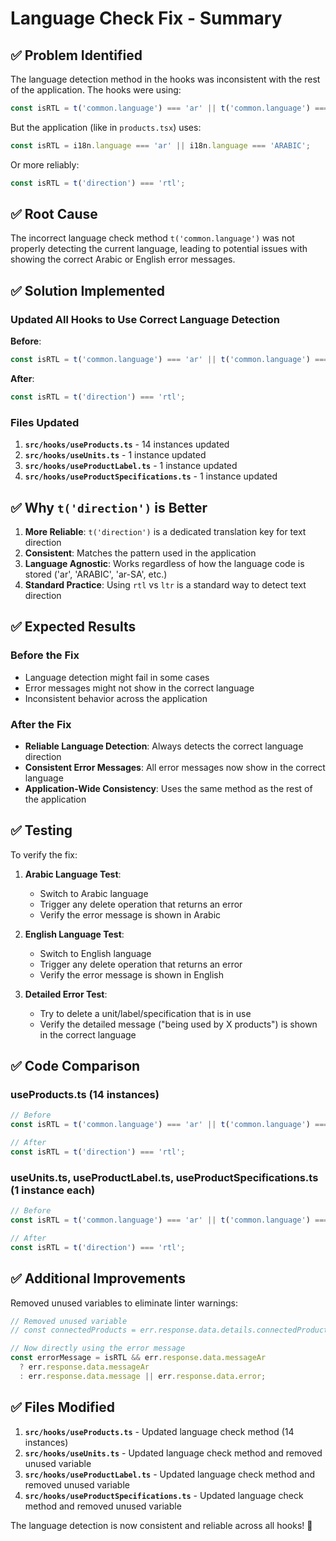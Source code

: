 # Language Check Fix - Summary

## ✅ **Problem Identified**
The language detection method in the hooks was inconsistent with the rest of the application. The hooks were using:

```typescript
const isRTL = t('common.language') === 'ar' || t('common.language') === 'ARABIC';
```

But the application (like in `products.tsx`) uses:

```typescript
const isRTL = i18n.language === 'ar' || i18n.language === 'ARABIC';
```

Or more reliably:

```typescript
const isRTL = t('direction') === 'rtl';
```

## ✅ **Root Cause**
The incorrect language check method `t('common.language')` was not properly detecting the current language, leading to potential issues with showing the correct Arabic or English error messages.

## ✅ **Solution Implemented**

### Updated All Hooks to Use Correct Language Detection

**Before**:
```typescript
const isRTL = t('common.language') === 'ar' || t('common.language') === 'ARABIC';
```

**After**:
```typescript
const isRTL = t('direction') === 'rtl';
```

### Files Updated

1. **`src/hooks/useProducts.ts`** - 14 instances updated
2. **`src/hooks/useUnits.ts`** - 1 instance updated
3. **`src/hooks/useProductLabel.ts`** - 1 instance updated
4. **`src/hooks/useProductSpecifications.ts`** - 1 instance updated

## ✅ **Why `t('direction')` is Better**

1. **More Reliable**: `t('direction')` is a dedicated translation key for text direction
2. **Consistent**: Matches the pattern used in the application
3. **Language Agnostic**: Works regardless of how the language code is stored ('ar', 'ARABIC', 'ar-SA', etc.)
4. **Standard Practice**: Using `rtl` vs `ltr` is a standard way to detect text direction

## ✅ **Expected Results**

### Before the Fix
- Language detection might fail in some cases
- Error messages might not show in the correct language
- Inconsistent behavior across the application

### After the Fix
- **Reliable Language Detection**: Always detects the correct language direction
- **Consistent Error Messages**: All error messages now show in the correct language
- **Application-Wide Consistency**: Uses the same method as the rest of the application

## ✅ **Testing**

To verify the fix:

1. **Arabic Language Test**:
   - Switch to Arabic language
   - Trigger any delete operation that returns an error
   - Verify the error message is shown in Arabic

2. **English Language Test**:
   - Switch to English language
   - Trigger any delete operation that returns an error
   - Verify the error message is shown in English

3. **Detailed Error Test**:
   - Try to delete a unit/label/specification that is in use
   - Verify the detailed message ("being used by X products") is shown in the correct language

## ✅ **Code Comparison**

### useProducts.ts (14 instances)
```typescript
// Before
const isRTL = t('common.language') === 'ar' || t('common.language') === 'ARABIC';

// After
const isRTL = t('direction') === 'rtl';
```

### useUnits.ts, useProductLabel.ts, useProductSpecifications.ts (1 instance each)
```typescript
// Before
const isRTL = t('common.language') === 'ar' || t('common.language') === 'ARABIC';

// After
const isRTL = t('direction') === 'rtl';
```

## ✅ **Additional Improvements**

Removed unused variables to eliminate linter warnings:

```typescript
// Removed unused variable
// const connectedProducts = err.response.data.details.connectedProducts;

// Now directly using the error message
const errorMessage = isRTL && err.response.data.messageAr 
  ? err.response.data.messageAr 
  : err.response.data.message || err.response.data.error;
```

## ✅ **Files Modified**

1. **`src/hooks/useProducts.ts`** - Updated language check method (14 instances)
2. **`src/hooks/useUnits.ts`** - Updated language check method and removed unused variable
3. **`src/hooks/useProductLabel.ts`** - Updated language check method and removed unused variable
4. **`src/hooks/useProductSpecifications.ts`** - Updated language check method and removed unused variable

The language detection is now consistent and reliable across all hooks! 🎉

